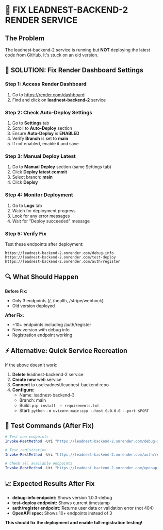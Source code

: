 # 🔧 FIX LEADNEST-BACKEND-2 RENDER SERVICE

## The Problem
The leadnest-backend-2 service is running but **NOT** deploying the latest code from GitHub. It's stuck on an old version.

## 🎯 SOLUTION: Fix Render Dashboard Settings

### Step 1: Access Render Dashboard
1. Go to https://render.com/dashboard
2. Find and click on **leadnest-backend-2** service

### Step 2: Check Auto-Deploy Settings
1. Go to **Settings** tab
2. Scroll to **Auto-Deploy** section
3. Ensure **Auto-Deploy** is **ENABLED**
4. Verify **Branch** is set to **main**
5. If not enabled, enable it and save

### Step 3: Manual Deploy Latest
1. Go to **Manual Deploy** section (same Settings tab)
2. Click **Deploy latest commit**
3. Select branch: **main**
4. Click **Deploy**

### Step 4: Monitor Deployment
1. Go to **Logs** tab
2. Watch for deployment progress
3. Look for any error messages
4. Wait for "Deploy succeeded" message

### Step 5: Verify Fix
Test these endpoints after deployment:
```
https://leadnest-backend-2.onrender.com/debug-info
https://leadnest-backend-2.onrender.com/test-deploy  
https://leadnest-backend-2.onrender.com/auth/register
```

## 🔍 What Should Happen

**Before Fix:**
- Only 3 endpoints (/, /health, /stripe/webhook)
- Old version deployed

**After Fix:**
- ~10+ endpoints including /auth/register
- New version with debug info
- Registration endpoint working

## ⚡ Alternative: Quick Service Recreation

If the above doesn't work:

1. **Delete** leadnest-backend-2 service
2. **Create new** web service
3. **Connect** to useleadnest/leadnest-backend repo
4. **Configure:**
   - Name: leadnest-backend-3
   - Branch: main
   - Build: `pip install -r requirements.txt`
   - Start: `python -m uvicorn main:app --host 0.0.0.0 --port $PORT`

## 🧪 Test Commands (After Fix)

```powershell
# Test new endpoints
Invoke-RestMethod -Uri "https://leadnest-backend-2.onrender.com/debug-info"

# Test registration
Invoke-RestMethod -Uri "https://leadnest-backend-2.onrender.com/auth/register" -Method POST -ContentType "application/json" -Body '{"email":"test@example.com","password":"testpass123"}'

# Check all available endpoints
Invoke-RestMethod -Uri "https://leadnest-backend-2.onrender.com/openapi.json"
```

## 📈 Expected Results After Fix

- **debug-info endpoint:** Shows version 1.0.3-debug
- **test-deploy endpoint:** Shows current timestamp
- **auth/register endpoint:** Returns user data or validation error (not 404)
- **OpenAPI spec:** Shows 10+ endpoints instead of 3

**This should fix the deployment and enable full registration testing!**

